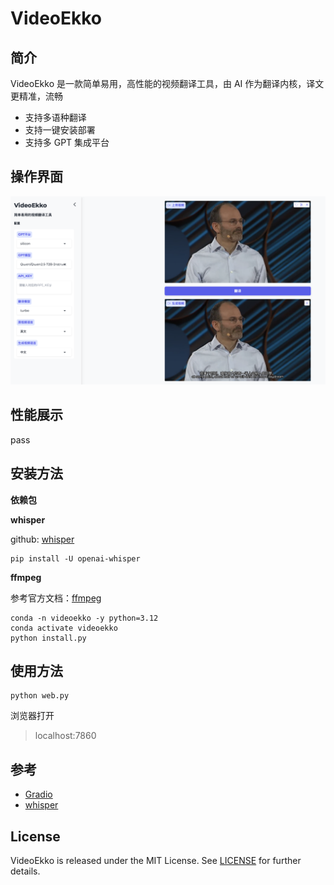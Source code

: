 # VideoEkko

## 简介
VideoEkko 是一款简单易用，高性能的视频翻译工具，由 AI 作为翻译内核，译文更精准，流畅

* 支持多语种翻译
* 支持一键安装部署
* 支持多 GPT 集成平台

## 操作界面

![interface](asset/demo.png)

## 性能展示

pass

## 安装方法

**依赖包** 

**whisper**

github: [whisper](https://github.com/openai/whisper)

```shell
pip install -U openai-whisper
```

**ffmpeg**

参考官方文档：[ffmpeg](https://www.ffmpeg.org)

```shell
conda -n videoekko -y python=3.12
conda activate videoekko
python install.py
```

## 使用方法

```shell
python web.py
```
浏览器打开
> localhost:7860

## 参考
* [Gradio](https://www.gradio.app)
* [whisper](https://github.com/openai/whisper)

## License
VideoEkko is released under the MIT License. See [LICENSE](./LICENSE) for further details.
